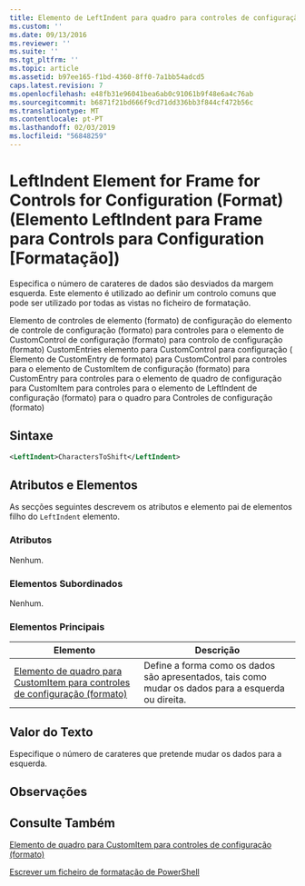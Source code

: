 ```yaml
---
title: Elemento de LeftIndent para quadro para controles de configuração (formato) | Documentos da Microsoft
ms.custom: ''
ms.date: 09/13/2016
ms.reviewer: ''
ms.suite: ''
ms.tgt_pltfrm: ''
ms.topic: article
ms.assetid: b97ee165-f1bd-4360-8ff0-7a1bb54adcd5
caps.latest.revision: 7
ms.openlocfilehash: e48fb31e96041bea6ab0c91061b9f48e6a4c76ab
ms.sourcegitcommit: b6871f21bd666f9cd71dd336bb3f844cf472b56c
ms.translationtype: MT
ms.contentlocale: pt-PT
ms.lasthandoff: 02/03/2019
ms.locfileid: "56848259"
---
```

# <a name="leftindent-element-for-frame-for-controls-for-configuration-format"></a>LeftIndent Element for Frame for Controls for Configuration (Format) (Elemento LeftIndent para Frame para Controls para Configuration [Formatação])

Especifica o número de carateres de dados são desviados da margem esquerda. Este elemento é utilizado ao definir um controlo comuns que pode ser utilizado por todas as vistas no ficheiro de formatação.

Elemento de controles de elemento (formato) de configuração do elemento de controle de configuração (formato) para controles para o elemento de CustomControl de configuração (formato) para controlo de configuração (formato) CustomEntries elemento para CustomControl para configuração ( Elemento de CustomEntry de formato) para CustomControl para controles para o elemento de CustomItem de configuração (formato) para CustomEntry para controles para o elemento de quadro de configuração para CustomItem para controles para o elemento de LeftIndent de configuração (formato) para o quadro para Controles de configuração (formato)

## <a name="syntax"></a>Sintaxe

```xml
<LeftIndent>CharactersToShift</LeftIndent>
```

## <a name="attributes-and-elements"></a>Atributos e Elementos

As secções seguintes descrevem os atributos e elemento pai de elementos filho do `LeftIndent` elemento.

### <a name="attributes"></a>Atributos

Nenhum.

### <a name="child-elements"></a>Elementos Subordinados

Nenhum.

### <a name="parent-elements"></a>Elementos Principais

|Elemento|Descrição|
|-------------|-----------------|
|[Elemento de quadro para CustomItem para controles de configuração (formato)](./frame-element-for-customitem-for-controls-for-configuration-format.md)|Define a forma como os dados são apresentados, tais como mudar os dados para a esquerda ou direita.|

## <a name="text-value"></a>Valor do Texto

Especifique o número de carateres que pretende mudar os dados para a esquerda.

## <a name="remarks"></a>Observações

## <a name="see-also"></a>Consulte Também

[Elemento de quadro para CustomItem para controles de configuração (formato)](./frame-element-for-customitem-for-controls-for-configuration-format.md)

[Escrever um ficheiro de formatação de PowerShell](./writing-a-powershell-formatting-file.md)
